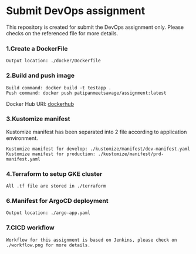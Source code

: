# Submit DevOps assignment

This repository is created for submit the DevOps assignment only. Please checks on the referenced file for more details.

### 1.Create a DockerFile

    Output location: ./docker/Dockerfile


### 2.Build and push image

    Build command: docker build -t testapp .
    Push command: docker push patipanmeetsavage/assignment:latest
Docker Hub URI: [dockerhub](https://hub.docker.com/layers/patipanmeetsavage/assignment/latest/images/sha256-e2f59531a9b511a944d76aa5d9bfcf67a92c7ec2c35f2ff5e6b2db1465869803?context=explore)

### 3.Kustomize manifest

Kustomize manifest has been separated into 2 file according to application environment.

    Kustomize manifest for develop: ./kustomize/manifest/dev-manifest.yaml
    Kustomize manifest for production: ./kustomize/manifest/prd-manifest.yaml

### 4.Terraform to setup GKE cluster

    All .tf file are stored in ./terraform

### 6.Manifest for ArgoCD deployment

    Output location: ./argo-app.yaml

### 7.CICD workflow

    Workflow for this assignment is based on Jenkins, please check on ./workflow.png for more details.
